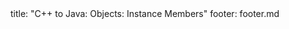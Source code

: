 <frontmatter>
title: "C++ to Java: Objects: Instance Members"
footer: footer.md
</frontmatter>

<include src="navbar.md" boilerplate />

<include src="unit-inPage-asFlat.md" boilerplate />